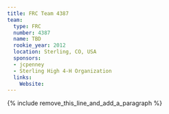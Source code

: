 ```yaml
---
title: FRC Team 4387
team:
  type: FRC
  number: 4387
  name: TBD
  rookie_year: 2012
  location: Sterling, CO, USA
  sponsors:
  - jcpenney
  - Sterling High 4-H Organization
  links:
    Website:
---
```


{% include remove_this_line_and_add_a_paragraph %}